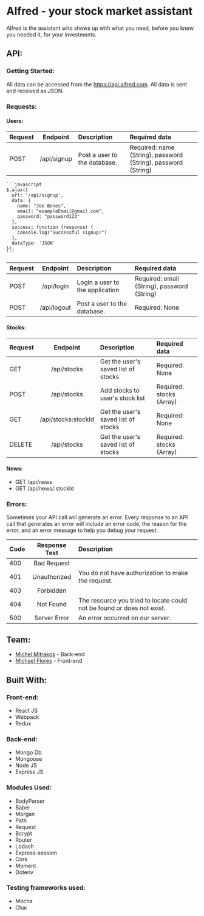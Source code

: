 # Alfred - your stock market assistant
Alfred is the assistant who shows up with what you need, before you knew you needed it, for your investments.

## API:
### Getting Started:
All data can be accessed from the https://api.alfred.com. All data is sent and received as JSON.

### Requests:
#### Users:
| Request | Endpoint              | Description                     | Required data                                                 |
| ------- |:---------------------:| :-------------------------------|:--------------------------------------------------------------|
| POST    | /api/signup           | Post a user to the database.    | Required: name (String), password (String), password (String) |

    ```javascript
    $.ajax({
      url: '/api/signup',
      data: {
        name: "Joe Bones",
        email: "exampleEmail@gmail.com",
        password: "password123"
      },
      success: function (response) {
        console.log("Successful signup!")
      },
      dataType: 'JSON'
    });
    ```

| Request | Endpoint              | Description                           | Required data                                   |
| ------- |:---------------------:| :-------------------------------------|:------------------------------------------------|
| POST    | /api/login            | Login a user to the application       | Required: email (String), password (String)     |
| POST    | /api/logout           | Post a user to the database.          | Required: None                                  |


#### Stocks:
| Request | Endpoint              | Description                           | Required data                                    |
| ------- |:---------------------:| :-------------------------------------|:-------------------------------------------------|
| GET     | /api/stocks           | Get the user's saved list of stocks   | Required: None                                   |
| POST    | /api/stocks           | Add stocks to user's stock list       | Required: stocks (Array)                         |
| GET     | /api/stocks:stockId   | Get the user's saved list of stocks   | Required: None                                   |
| DELETE  | /api/stocks           | Get the user's saved list of stocks   | Required: stocks (Array)                         |

#### News:
- GET /api/news
- GET /api/news/:stockId

### Errors:
Sometimes your API call will generate an error. Every response to an API call that generates an error will include an error code, the reason for the error, and an error message to help you debug your request.

| Code  | Response Text   | Description                                                                   |
| ----- |:---------------:| :-----------------------------------------------------------------------------|
| 400   | Bad Request     |                                                                               |
| 401   | Unauthorized    | You do not have authorization to make the request.                            |
| 403   | Forbidden       |                                                                               |
| 404   | Not Found       | The resource you tried to locate could not be found or does not exist.        |
| 500   | Server Error    | An error occurred on our server.                                              |


## Team:
- [Michel Mitrakos](https://www.michaelmitrakos.com) - Back-end
- [Michael Flores](https://www.twitter.com/mike_flores23) - Front-end

## Built With:
### Front-end:
- React JS
- Webpack
- Redux

### Back-end:
- Mongo Db
- Mongoose
- Node JS
- Express JS

### Modules Used:
- BodyParser
- Babel
- Morgan
- Path
- Request
- Bcrypt
- Router
- Lodash
- Express-session
- Cors
- Moment
- Dotenv

### Testing frameworks used:
- Mocha
- Chai
